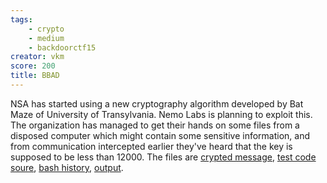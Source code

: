 ```yaml
---
tags:
    - crypto
    - medium
    - backdoorctf15
creator: vkm
score: 200
title: BBAD
---
```

NSA has started using a new cryptography algorithm developed by Bat Maze of University of Transylvania. Nemo Labs is planning to exploit this. The organization has managed to get their hands on some files from a disposed computer which might contain some sensitive information, and from communication intercepted earlier they've heard that the key is supposed to be less than 12000. The files are [crypted message](http://hack.bckdr.in/BBAD/crypted_text.txt), [test code soure](http://hack.bckdr.in/BBAD/test_coede_spurce.txt), [bash history](http://hack.bckdr.in/BBAD/bash_history.txt), [output](http://hack.bckdr.in/BBAD/output.txt).